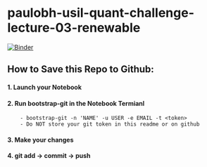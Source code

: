 # paulobh-usil-quant-challenge-lecture-03-renewable

[![Binder](https://mybinder.org/badge_logo.svg)](https://mybinder.org/v2/gh/paulobh/paulobh-usil-quant-challenge-lecture-03-renewable/main)

## How to Save this Repo to Github:

#### 1. Launch your Notebook

#### 2. Run bootstrap-git in the Notebook Termianl
        - bootstrap-git -n 'NAME' -u USER -e EMAIL -t <token>
        - Do NOT store your git token in this readme or on github
        
#### 3. Make your changes

#### 4. git add -> commit -> push
